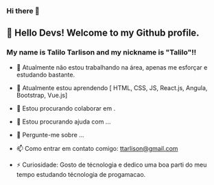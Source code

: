 ### Hi there 👋

## 👋 Hello Devs! Welcome to my Github profile.
### My name is Talilo Tarlison and my nickname is "Talilo"!!

- 🔭 Atualmente não estou trabalhando na área, apenas me esforçar e estudando bastante.
- 🌱 Atualmente estou aprendendo [ HTML, CSS, JS, React.js, Angula, Bootstrap, Vue.js]
- 👯 Estou procurando colaborar em .
- 🤔 Estou procurando ajuda com ...
- 💬 Pergunte-me sobre ...
- 📫 Como entrar em contato comigo: ttarlison@gmail.com

- ⚡ Curiosidade: Gosto de técnologia e dedico uma boa parti do meu tempo estudando técnologia de progamacao.
